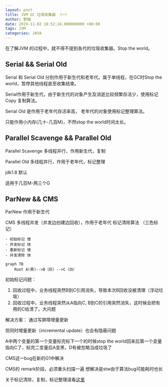 ```yaml
---
layout: post
title: JVM GC 垃圾收集器 （一）
author: 野猫
date: 2019-11-02 18:52:24.000000000 +08:00
tags: JVM
categories: JAVA
---
```


在了解JVM 的过程中，就不得不提到各代的垃圾收集器。Stop the world。
## Serial && Serial Old
Serial 和 Serial Old 分别作用于新生代和老年代。属于单线程，在GC时Stop the world，暂停其他线程直至收集结束。

Serial作用于新生代，由于新生代的对象产生及消逝比较频繁存活少，使用标记Copy 复制算法。

Serial Old 是作用于老年代存活率高， 老年代的对象使用标记整理算法。

只能作用小内存(几十-几百M)，不然stop the world时间太长。

## Parallel Scavenge && Parallel Old
Parallel Scavenge 多线程并行，作用新生代，复制

Parallel Old 多线程并行，作用于老年代，标记整理

jdk1.8 默认

适用于几百M-两三个G

## ParNew && CMS
ParNew 作用于新生代

CMS 多线程并发（并发边创建边回收），作用于老年代 标记清除算法 （三色标记）

    - 初始标记 慢
    - 并发标记 快
    - 重新标记 慢
    - 并发清除 快

```mermaid
graph TB
    Root A(黑)-->B（灰）-->C（白）
```

初始标记问题：
1. 回收过程中，业务线程突然B到C引用消失，导致本次B回收没被清理（浮动垃圾）
2. 回收过程中，业务线程突然从A指向C, B到C的引用突然消失，这时候会把有用的C给清了。大问题

解决方案： 通过写屏障增量更新 

但同时增量更新（incremental update）也会有隐蔽问题

A中两个变量的第一个变量标完标下一个的时候stop the world回来后第一个变量指向C了，标完二变量后A变黑，D有被忽略当成垃圾了

CMS这一bug在新的G1中解决

CMS的 remark阶段，必须重头扫描一遍 想解决是stw由于算法bug可能耗时也长

关于标记清除，复制，标记整理请看[这里](http://wildmewth.github.io/2018/03/gc-algorithm)